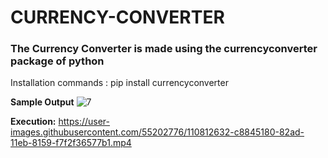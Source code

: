 # CURRENCY-CONVERTER

### The Currency Converter is made using the currencyconverter package of python

Installation commands : pip install currencyconverter

**Sample Output**
![7](https://user-images.githubusercontent.com/55202776/110809704-28c5c400-82ab-11eb-81c0-37e8daad5295.jpg)

**Execution:**
https://user-images.githubusercontent.com/55202776/110812632-c8845180-82ad-11eb-8159-f7f2f36577b1.mp4




